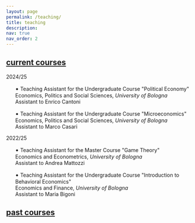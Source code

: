 ```yaml
---
layout: page
permalink: /teaching/
title: teaching
description:
nav: true
nav_order: 2
---
```


<div class="projects">
  <a id="current-courses" href="javascript:void(0);" onclick="toggleVisibility('current-courses-content')">
    <h2 class="category"> current courses </h2>
  </a>
</div>

<!-- Show current courses by default -->
<div id="current-courses-content" style="display: block;">
<p>2024/25</p>
  
<p style="margin-left: 25px;"> <span style="color: var(--global-theme-color);"><big>•</big></span> <span style="color: var(--global-theme-color);">Teaching Assistant</span> for the Undergraduate Course "<span style="color: var(--global-theme-color);">Political Economy</span>" <br> Economics, Politics and Social Sciences, <i> University of Bologna </i> <br> Assistant to <span style="color: var(--global-theme-color);">Enrico Cantoni</span> </p>

<p style="margin-left: 25px;"> <span style="color: var(--global-theme-color);"><big>•</big></span> <span style="color: var(--global-theme-color);">Teaching Assistant</span> for the Undergraduate Course "<span style="color: var(--global-theme-color);">Microeconomics</span>" <br> Economics, Politics and Social Sciences, <i> University of Bologna </i> <br> Assistant to <span style="color: var(--global-theme-color);">Marco Casari</span> </p>

<p>2022/25</p>

<p style="margin-left: 25px;"> <span style="color: var(--global-theme-color);"><big>•</big></span> <span style="color: var(--global-theme-color);">Teaching Assistant</span> for the Master Course "<span style="color: var(--global-theme-color);">Game Theory</span>" <br> Economics and Econometrics, <i> University of Bologna </i> <br> Assistant to <span style="color: var(--global-theme-color);">Andrea Mattozzi</span> </p>

<p style="margin-left: 25px;"> <span style="color: var(--global-theme-color);"><big>•</big></span> <span style="color: var(--global-theme-color);">Teaching Assistant</span> for the Undergraduate Course "<span style="color: var(--global-theme-color);">Introduction to Behavioral Economics</span>" <br> Economics and Finance, <i> University of Bologna </i> <br> Assistant to <span style="color: var(--global-theme-color);">Maria Bigoni</span> </p>
</div>

<div class="projects">
  <a id="past-courses" href="javascript:void(0);" onclick="toggleVisibility('past-courses-content')">
    <h2 class="category"> past courses </h2>
  </a>
</div>

<!-- Hide past courses by default -->
<div id="past-courses-content" style="display: none;">
<p>2022/24</p>

<p style="margin-left: 25px;"> <span style="color: var(--global-theme-color);"><big>•</big></span> <span style="color: var(--global-theme-color);">Teaching Assistant</span> for the Undergraduate Course "<span style="color: var(--global-theme-color);">Globalization: Trade, Migrations and Multinationals</span>" <br> Economics and Finance, <i> University of Bologna </i> <br> Assistant to <span style="color: var(--global-theme-color);">Giovanni Prarolo</span> </p>

<p>2021/22</p>

<p style="margin-left: 25px;"> <span style="color: var(--global-theme-color);"><big>•</big></span> <span style="color: var(--global-theme-color);">Teaching Assistant</span> for the Master Course "<span style="color: var(--global-theme-color);">Competion Economics and Policy</span>" <br> Economics and Management, <i> Forlì Campus, University of Bologna </i> <br> Assistant to <span style="color: var(--global-theme-color);">Francesca Barigozzi</span> </p>

<p style="margin-left: 25px;"> <span style="color: var(--global-theme-color);"><big>•</big></span> <span style="color: var(--global-theme-color);">Teaching Assistant</span> for the Undergraduate Course "<span style="color: var(--global-theme-color);">Microeconomics</span>" <br> Economics and Business, <i> Forlì Campus, University of Bologna </i> <br> Assistant to <span style="color: var(--global-theme-color);">Francesca Barigozzi</span> </p>

<p style="margin-left: 25px;"> <span style="color: var(--global-theme-color);"><big>•</big></span> <span style="color: var(--global-theme-color);">Teaching Assistant</span> for the Master Course <span style="color: var(--global-theme-color);">Game Theory</span>" <br> Economics and Management, <i> Forlì Campus, University of Bologna </i> <br> Assistant to "<span style="color: var(--global-theme-color);">Natalia Montinari</span> </p>

<p>2019/20</p>

<p style="margin-left: 25px;"> <span style="color: var(--global-theme-color);"><big>•</big></span> <span style="color: var(--global-theme-color);">Teaching Assistant</span> for the Master Course <span style="color: var(--global-theme-color);">Public Management and Public Economics</span>" <br> SAA School of Management, <i> University of Turin </i> <br> Assistant to "<span style="color: var(--global-theme-color);">Francesco Figari</span> </p>

<p style="margin-left: 25px;"> <span style="color: var(--global-theme-color);"><big>•</big></span> <span style="color: var(--global-theme-color);">Teaching Assistant</span> for the Undergraduate Course <span style="color: var(--global-theme-color);">Microeconomics</span>" <br> SAA School of Management, <i> University of Turin </i> <br> Assistant to "<span style="color: var(--global-theme-color);">Nadia Campaniello</span> </p>
</div>

<!-- Inline script -->
<script>
  function toggleVisibility(id) {
    var content = document.getElementById(id);
    if (content.style.display === "none") {
      content.style.display = "block";
    } else {
      content.style.display = "none";
    }
  }
</script>
